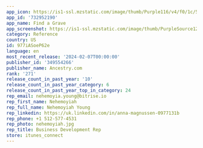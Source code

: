 ```yaml
---
app_icon: https://is1-ssl.mzstatic.com/image/thumb/Purple116/v4/f0/1c/5e/f01c5ee9-e93b-d38d-5f88-80a898e5c3e4/AppIcon-0-0-1x_U007emarketing-0-7-0-85-220.png/1024x1024bb.png
app_id: '732952190'
app_name: Find a Grave
app_screenshot: https://is1-ssl.mzstatic.com/image/thumb/PurpleSource126/v4/bc/ab/85/bcab8599-254a-6fbf-fd8b-5e66e3077c7b/2914f100-f539-488d-b8e8-74a21848ce23_Simulator_Screen_Shot_-_iPhone_13_Pro_Max_-_2021-12-08_at_08.39.36.png/1284x2778bb.png
category: Reference
country: US
id: 977iASoeP62e
language: en
most_recent_release: '2024-02-07T00:00:00'
publisher_id: '349554266'
publisher_name: Ancestry.com
rank: '271'
release_count_in_past_year: '10'
release_count_in_past_year_category: 6
release_count_in_past_year_top_in_category: 24
rep_email: nehemoyia.young@bitrise.io
rep_first_name: Nehemoyiah
rep_full_name: Nehemoyiah Young
rep_linkedin: https://uk.linkedin.com/in/anna-magnussen-0977131b
rep_phone: +1 512-577-4531
rep_photo: nehemoyiah.jpg
rep_title: Business Development Rep
store: itunes_connect
---
```

